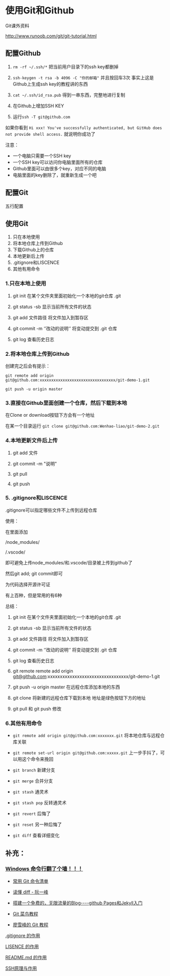 # 使用Git和Github

Git课外资料

<http://www.runoob.com/git/git-tutorial.html>



## 配置Github

1. `rm -rf ~/.ssh/*`    把当前用户目录下的ssh key都删掉

2. `ssh-keygen -t rsa -b 4096 -C "你的邮箱"`   并且按回车3次     事实上这是Github上生成ssh key的教程讲的东西
3. `cat ~/.ssh/id_rsa.pub`   得到一串东西，完整地进行复制
4. 在Github上增加SSH KEY
5. 运行`ssh -T git@github.com`

如果你看到 `Hi xxx! You've successfully authenticated, but GitHub does not provide shell access.` 就说明你成功了

注意：

+ 一个电脑只需要一个SSH key
+ 一个SSH key可以访问你电脑里面所有的仓库
+ Github里面可以由很多个key，对应不同的电脑
+ 电脑里面的key删除了，就重新生成一个吧



## 配置Git

五行配置



## 使用Git

1. 只在本地使用
2. 将本地仓库上传到Github
3. 下载Github上的仓库
4. 本地更新后上传
5. .gitignore和LISCENCE
6. 其他有用命令

### 1.只在本地上使用

1. git init   在某个文件夹里面初始化一个本地的git仓库  .git
2. git status -sb   显示当前所有文件的状态
3. git add  文件路径   将文件加入到暂存区
4. git commit -m  ‘’改动的说明‘’     将变动提交到 .git 仓库

5. git log   查看历史日志

### 2.将本地仓库上传到Github

创建完之后会有提示：

`git remote add origin git@github.com:xxxxxxxxxxxxxxxxxxxxxxxxxxxxxxxxx/git-demo-1.git`

`git push -u origin master`



### 3.直接在Github里面创建一个仓库，然后下载到本地

在Clone or download按钮下方会有一个地址

在某一个目录运行 `git clone git@github.com:Wenhao-liao/git-demo-2.git  ` 



### 4.本地更新文件后上传

1. git add 文件

2. git commit -m "说明"

3. git pull
4. git push



### 5. .gitignore和LISCENCE

.gitignore可以指定哪些文件不上传到远程仓库

使用：

在里面添加   

/node_modules/

/.vscode/

即可避免上传node_modules/和.vscode/目录被上传到github了

然后git add;    git commit即可



为代码选择开源许可证

有上百种，但是常用的有6种



总结：

1. git init   在某个文件夹里面初始化一个本地的git仓库  .git
2. git status -sb   显示当前所有文件的状态
3. git add  文件路径   将文件加入到暂存区
4. git commit -m  ‘’改动的说明‘’     将变动提交到 .git 仓库

5. git log   查看历史日志

   

6. git  remote remote add origin   git@github.com:xxxxxxxxxxxxxxxxxxxxxxxxxxxxxxxxx/git-demo-1.git

7. git push -u origin master        在远程仓库添加本地的东西

8. git clone      将新建的远程仓库下载到本地   地址是绿色按钮下方的地址

9. git pull  和 git push     修改



### 6.其他有用命令

- `git remote add origin git@github.com:xxxxxxx.git` 将本地仓库与远程仓库关联

- `git remote set-url origin git@github.com:xxxxx.git` 上一步手抖了，可以用这个命令来挽回

- `git branch` 新建分支
- `git merge` 合并分支
- `git stash` 通灵术
- `git stash pop` 反转通灵术
- `git revert` 后悔了
- `git reset` 另一种后悔了
- `git diff` 查看详细变化



## 补充：

### [Windows 命令行翻了个墙！！！](https://jscode.me/t/topic/789)

- [常用 Git 命令清单](http://www.ruanyifeng.com/blog/2015/12/git-cheat-sheet.html)

- [读懂 diff - 阮一峰](http://www.ruanyifeng.com/blog/2012/08/how_to_read_diff.html)

- [搭建一个免费的，无限流量的Blog----github Pages和Jekyll入门](http://www.ruanyifeng.com/blog/2012/08/blogging_with_jekyll.html)

- [Git 菜鸟教程](http://www.runoob.com/git/git-install-setup.html)

- [廖雪峰的 Git 教程](https://www.liaoxuefeng.com/wiki/0013739516305929606dd18361248578c67b8067c8c017b000/0013743256916071d599b3aed534aaab22a0db6c4e07fd0000)

[.gitignore 的作用](http://gitbook.liuhui998.com/4_1.html)

 [LISENCE 的作用](http://www.ruanyifeng.com/blog/2011/05/how_to_choose_free_software_licenses.html)

[README.md 的作用](http://www.jianshu.com/p/94406f5d9b46)

 [SSH原理与作用](http://www.ruanyifeng.com/blog/2011/12/ssh_remote_login.html)